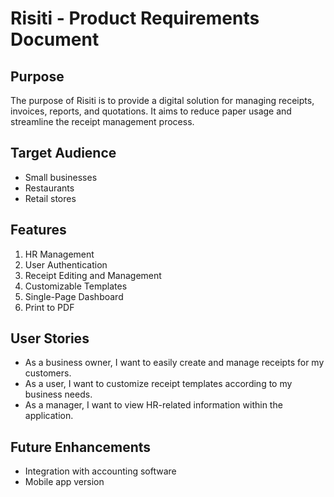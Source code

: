 # Risiti - Product Requirements Document

## Purpose
The purpose of Risiti is to provide a digital solution for managing receipts, invoices, reports, and quotations. It aims to reduce paper usage and streamline the receipt management process.

## Target Audience
- Small businesses
- Restaurants
- Retail stores

## Features
1. HR Management
2. User Authentication
3. Receipt Editing and Management
4. Customizable Templates
5. Single-Page Dashboard
6. Print to PDF

## User Stories
- As a business owner, I want to easily create and manage receipts for my customers.
- As a user, I want to customize receipt templates according to my business needs.
- As a manager, I want to view HR-related information within the application.

## Future Enhancements
- Integration with accounting software
- Mobile app version
